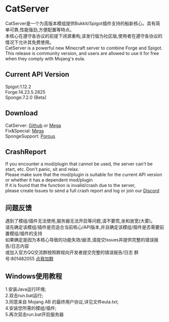 # CatServer
CatServer是一个为高版本模组提供Bukkit/Spigot插件支持的船新核心。具有简单可靠,性能强劲,方便配置等特点。<br>
本核心在遵守各协议的前提下闭源重构,该发行版为社区版,使用者在遵守各协议的情况下允许其免费使用。<br>
CatServer is a powerful new Minecraft server to combine Forge and Spigot.<br>
This release is community version, and users are allowed to use it for free when they comply with Mojang's eula.
## Current API Version
Spigot:1.12.2<br>
Forge:14.23.5.2825<br>
Sponge:7.2.0 (Beta)
## Download
CatServer: [Github](https://github.com/CatServer/CatServer/archive/master.zip "Download") or [Mega](https://mega.nz/#F!nZoXHILQ!xV6rqHXMuUYZkTWdFTqp3Q "Download")<br>
Fix&Special: [Mega](https://mega.nz/#F!PQommYJa!DHzLp2mX850ydOrBmTqGiQ "Mega")<br>
SpongeSupport:  [Porous](https://github.com/CatServer/Porous "Git")
## CrashReport
If you encounter a mod/plugin that cannot be used, the server can't be start, etc. Don't panic, sit and relax.<br>
Please make sure that the mod/plugin is suitable for the current API version or whether it has a dependent mod/plugin<br>
If it is found that the function is invalid/crash due to the server,<br>
please create Issues to send a full crash report and log or join our [Discord](https://discord.gg/EEgtnXC "Discord")
## 问题反馈
遇到了模组/插件无法使用,服务器无法开启等问题,请不要慌,坐和放宽(大雾)。<br>
请先确定该模组/插件是否适合当前核心/API版本,并且确定该模组/插件是否需要前置模组/插件的支持<br>
如果确定是因为本核心导致的功能失效/崩溃,请提交Issues并提供完整的错误报告/日志内容<br>
或加入官方QQ交流群按照群规向开发者提交完整的错误报告/日志 群号:801482055 [点我加群](https://jq.qq.com/?_wv=1027&k=5eFH07H "加群链接")
## Windows使用教程
1.安装Java运行环境;<br>
2.双击run.bat运行;<br>
3.同意来自 Mojang AB 的最终用户协议,详见文件eula.txt;<br>
4.安装您所需的模组/插件;<br>
5.再次双击run.bat开启服务器
